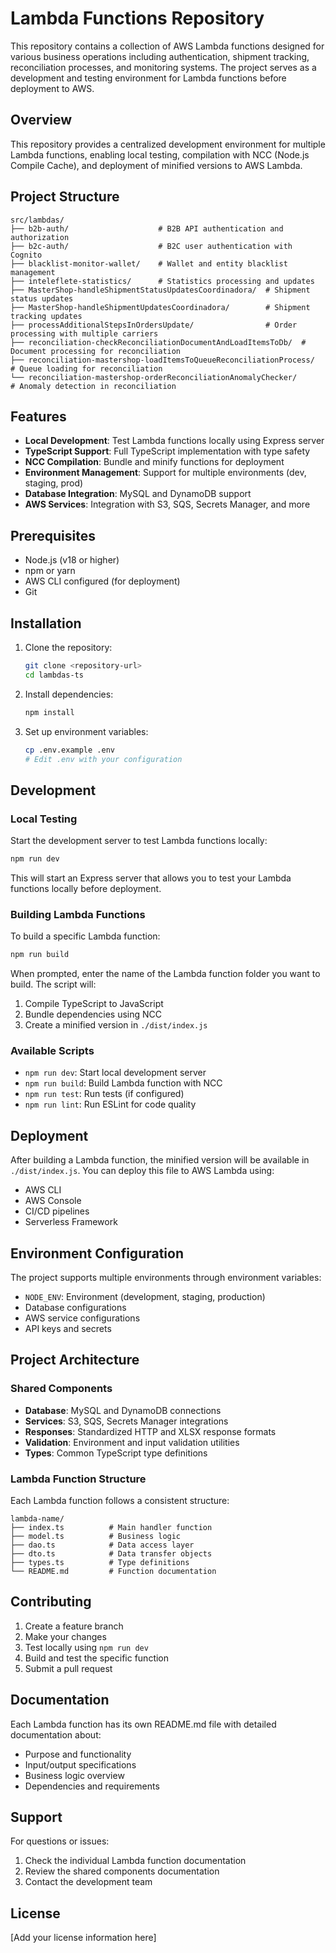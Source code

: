 # Lambda Functions Repository

This repository contains a collection of AWS Lambda functions designed for various business operations including authentication, shipment tracking, reconciliation processes, and monitoring systems. The project serves as a development and testing environment for Lambda functions before deployment to AWS.

## Overview

This repository provides a centralized development environment for multiple Lambda functions, enabling local testing, compilation with NCC (Node.js Compile Cache), and deployment of minified versions to AWS Lambda.

## Project Structure

```
src/lambdas/
├── b2b-auth/                    # B2B API authentication and authorization
├── b2c-auth/                    # B2C user authentication with Cognito
├── blacklist-monitor-wallet/    # Wallet and entity blacklist management
├── inteleflete-statistics/      # Statistics processing and updates
├── MasterShop-handleShipmentStatusUpdatesCoordinadora/  # Shipment status updates
├── MasterShop-handleShipmentUpdatesCoordinadora/        # Shipment tracking updates
├── processAdditionalStepsInOrdersUpdate/                # Order processing with multiple carriers
├── reconciliation-checkReconciliationDocumentAndLoadItemsToDb/  # Document processing for reconciliation
├── reconciliation-mastershop-loadItemsToQueueReconciliationProcess/  # Queue loading for reconciliation
└── reconciliation-mastershop-orderReconciliationAnomalyChecker/      # Anomaly detection in reconciliation
```

## Features

- **Local Development**: Test Lambda functions locally using Express server
- **TypeScript Support**: Full TypeScript implementation with type safety
- **NCC Compilation**: Bundle and minify functions for deployment
- **Environment Management**: Support for multiple environments (dev, staging, prod)
- **Database Integration**: MySQL and DynamoDB support
- **AWS Services**: Integration with S3, SQS, Secrets Manager, and more

## Prerequisites

- Node.js (v18 or higher)
- npm or yarn
- AWS CLI configured (for deployment)
- Git

## Installation

1. Clone the repository:
   ```bash
   git clone <repository-url>
   cd lambdas-ts
   ```

2. Install dependencies:
   ```bash
   npm install
   ```

3. Set up environment variables:
   ```bash
   cp .env.example .env
   # Edit .env with your configuration
   ```

## Development

### Local Testing

Start the development server to test Lambda functions locally:

```bash
npm run dev
```

This will start an Express server that allows you to test your Lambda functions locally before deployment.

### Building Lambda Functions

To build a specific Lambda function:

```bash
npm run build
```

When prompted, enter the name of the Lambda function folder you want to build. The script will:

1. Compile TypeScript to JavaScript
2. Bundle dependencies using NCC
3. Create a minified version in `./dist/index.js`

### Available Scripts

- `npm run dev`: Start local development server
- `npm run build`: Build Lambda function with NCC
- `npm run test`: Run tests (if configured)
- `npm run lint`: Run ESLint for code quality

## Deployment

After building a Lambda function, the minified version will be available in `./dist/index.js`. You can deploy this file to AWS Lambda using:

- AWS CLI
- AWS Console
- CI/CD pipelines
- Serverless Framework

## Environment Configuration

The project supports multiple environments through environment variables:

- `NODE_ENV`: Environment (development, staging, production)
- Database configurations
- AWS service configurations
- API keys and secrets

## Project Architecture

### Shared Components

- **Database**: MySQL and DynamoDB connections
- **Services**: S3, SQS, Secrets Manager integrations
- **Responses**: Standardized HTTP and XLSX response formats
- **Validation**: Environment and input validation utilities
- **Types**: Common TypeScript type definitions

### Lambda Function Structure

Each Lambda function follows a consistent structure:

```
lambda-name/
├── index.ts          # Main handler function
├── model.ts          # Business logic
├── dao.ts            # Data access layer
├── dto.ts            # Data transfer objects
├── types.ts          # Type definitions
└── README.md         # Function documentation
```

## Contributing

1. Create a feature branch
2. Make your changes
3. Test locally using `npm run dev`
4. Build and test the specific function
5. Submit a pull request

## Documentation

Each Lambda function has its own README.md file with detailed documentation about:

- Purpose and functionality
- Input/output specifications
- Business logic overview
- Dependencies and requirements

## Support

For questions or issues:

1. Check the individual Lambda function documentation
2. Review the shared components documentation
3. Contact the development team

## License

[Add your license information here]
